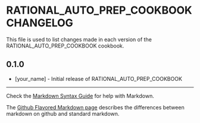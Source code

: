 RATIONAL_AUTO_PREP_COOKBOOK CHANGELOG
=====================================

This file is used to list changes made in each version of the RATIONAL_AUTO_PREP_COOKBOOK cookbook.

0.1.0
-----
- [your_name] - Initial release of RATIONAL_AUTO_PREP_COOKBOOK

- - -
Check the [Markdown Syntax Guide](http://daringfireball.net/projects/markdown/syntax) for help with Markdown.

The [Github Flavored Markdown page](http://github.github.com/github-flavored-markdown/) describes the differences between markdown on github and standard markdown.
